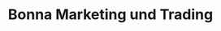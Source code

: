 ---
title: "Bonna Marketing und Trading"
url: /bonn/bonna-marketing-und-trading/
shop: Allgemein
---